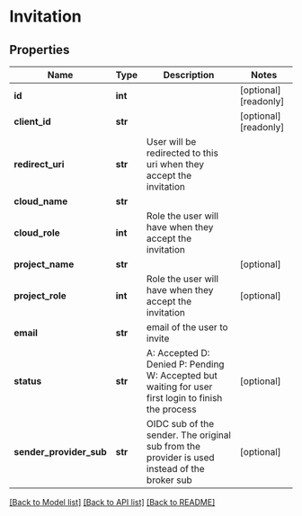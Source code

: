 # Invitation

## Properties
Name | Type | Description | Notes
------------ | ------------- | ------------- | -------------
**id** | **int** |  | [optional] [readonly] 
**client_id** | **str** |  | [optional] [readonly] 
**redirect_uri** | **str** | User will be redirected to this uri when they accept the invitation | 
**cloud_name** | **str** |  | 
**cloud_role** | **int** | Role the user will have when they accept the invitation | 
**project_name** | **str** |  | [optional] 
**project_role** | **int** | Role the user will have when they accept the invitation | [optional] 
**email** | **str** | email of the user to invite | 
**status** | **str** |  A: Accepted D: Denied P: Pending W: Accepted but waiting for user first login to finish the process  | [optional] 
**sender_provider_sub** | **str** | OIDC sub of the sender. The original sub from the provider is used instead of the broker sub | [optional] 

[[Back to Model list]](../README.md#documentation-for-models) [[Back to API list]](../README.md#documentation-for-api-endpoints) [[Back to README]](../README.md)


